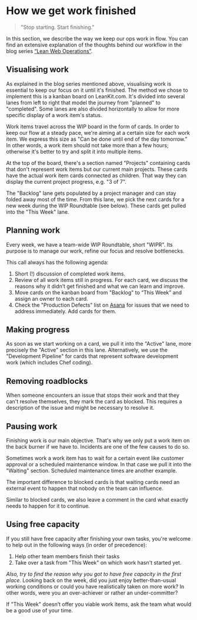 # How we get work finished

> "Stop starting. Start finishing."

In this section, we describe the way we keep our ops work in flow. You can find an extensive explanation of the thoughts behind our workflow in the blog series [“Lean Web Operations”](https://blog.freistil.it/lean-web-operations-1-b0bf21edd724).


## Visualising work

As explained in the blog series mentioned above, visualising work is essential to keep our focus on it until it's finished. The method we chose to implement this is a kanban board on LeanKit.com. It's divided into several lanes from left to right that model the journey from "planned" to "completed". Some lanes are also divided horizontally to allow for more specific display of a work item's status.

Work items travel across the WIP board in the form of cards. In order to keep our flow at a steady pace, we're aiming at a certain size for each work item. We express this size as "Can be done until end of the day tomorrow." In other words, a work item should not take more than a few hours; otherwise it's better to try and split it into multiple items.

At the top of the board, there's a section named "Projects" containing cards that don't represent work items but our current main projects. These cards have the actual work item cards connected as children. That way they can display the current project progress, e.g. "3 of 7".

The "Backlog" lane gets populated by a project manager and can stay folded away most of the time. From this lane, we pick the next cards for a new week during the WIP Roundtable (see below). These cards get pulled into the "This Week" lane.


## Planning work

Every week, we have a team-wide WIP Roundtable, short "WIPR".  Its purpose is to manage our work, refine our focus and resolve bottlenecks.

This call always has the following agenda:

1. Short (!) discussion of completed work items.
2. Review of all work items still in progress. For each card, we discuss the reasons why it didn’t get finished and what we can learn and improve.
3. Move cards on the kanban board from "Backlog" to “This Week” and assign an owner to each card.
4. Check the "Production Defects" list on [Asana](/software/asana.html) for issues that we need to address immediately. Add cards for them.


## Making progress

As soon as we start working on a card, we pull it into the "Active" lane, more precisely the "Active" section in this lane. Alternatively, we use the "Development Pipeline" for cards that represent software development work (which includes Chef coding).


## Removing roadblocks

When someone encounters an issue that stops their work and that they can't resolve themselves, they mark the card as blocked. This requires a description of the issue and might be necessary to resolve it.


## Pausing work

Finishing work is our main objective. That's why we only put a work item on the back burner if we have to. Incidents are one of the few causes to do so.

Sometimes work a work item has to wait for a certain event like customer approval or a scheduled maintenance window. In that case we pull it into the "Waiting" section. Scheduled maintenance times are another example.

The important difference to blocked cards is that waiting cards need an external event to happen that nobody on the team can influence.

Similar to blocked cards, we also leave a comment in the card what exactly needs to happen for it to continue.


## Using free capacity

If you still have free capacity after finishing your own tasks, you're welcome to help out in the following ways (in order of precedence):

1. Help other team members finish their tasks
2. Take over a task from "This Week" on which work hasn't started yet.

_Also, try to find the reason why you got to have free capacity in the first place._ Looking back on the week, did you just enjoy better-than-usual working conditions or could you have realistically taken on more work? In other words, were you an over-achiever or rather an under-committer?

If "This Week" doesn’t offer you viable work items, ask the team what would be a good use of your time.
